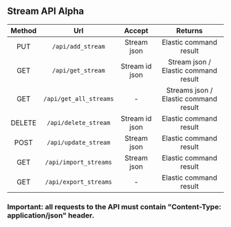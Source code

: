 ## Stream API Alpha
| Method |          Url          |     Accept     |               Returns                |
|:------:|:---------------------:|:--------------:|:-----------------------------------: |
|   PUT  |   `/api/add_stream`   |   Stream json  |       Elastic command result         |
|   GET  |    `/api/get_stream`  | Stream id json |Stream json / Elastic command result  |
|   GET  | `/api/get_all_streams`|       -        |Streams json / Elastic command result |
| DELETE |  `/api/delete_stream` | Stream id json |       Elastic command result         |
|  POST  |  `/api/update_stream` |   Stream json  |       Elastic command result         |
|  GET   | `/api/import_streams` |   Stream json  |       Elastic command result         |
|  GET   | `/api/export_streams` |       -        |       Elastic command result         |

### Important: all requests to the API must contain "Content-Type: application/json" header.
